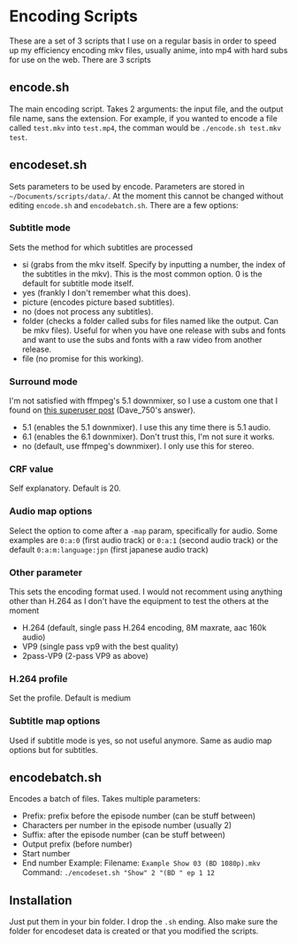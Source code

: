 # Encoding Scripts

These are a set of 3 scripts that I use on a regular basis in order to speed up
my efficiency encoding mkv files, usually anime, into mp4 with hard subs for use
on the web. There are 3 scripts

## encode.sh

The main encoding script. Takes 2 arguments: the input file, and the output file
name, sans the extension. For example, if you wanted to encode a file called
`test.mkv` into `test.mp4`, the comman would be `./encode.sh test.mkv test`.

## encodeset.sh

Sets parameters to be used by encode. Parameters are stored in
`~/Documents/scripts/data/`. At the moment this cannot be changed without
editing `encode.sh` and `encodebatch.sh`. There are a few options:

### Subtitle mode
Sets the method for which subtitles are processed
* si (grabs from the mkv itself. Specify by inputting a number, the index of the
  subtitles in the mkv). This is the most common option. 0 is the default for
  subtitle mode itself.
* yes (frankly I don't remember what this does).
* picture (encodes picture based subtitles).
* no (does not process any subtitles).
* folder (checks a folder called subs for files named like the output. Can be
  mkv files). Useful for when you have one release with subs and fonts and want
  to use the subs and fonts with a raw video from another release.
* file (no promise for this working).

### Surround mode
I'm not satisfied with ffmpeg's 5.1 downmixer, so I use a custom one that I
found on [this superuser post](https://superuser.com/questions/852400)
(Dave\_750's answer).
* 5.1 (enables the 5.1 downmixer). I use this any time there is 5.1 audio.
* 6.1 (enables the 6.1 downmixer). Don't trust this, I'm not sure it works.
* no (default, use ffmpeg's downmixer). I only use this for stereo.

### CRF value
Self explanatory. Default is 20.

### Audio map options
Select the option to come after a `-map` param, specifically for audio. Some
examples are `0:a:0` (first audio track) or `0:a:1` (second audio track)  or the
default `0:a:m:language:jpn` (first japanese audio track)

### Other parameter
This sets the encoding format used. I would not recomment using anything other
than H.264 as I don't have the equipment to test the others at the moment
* H.264 (default, single pass H.264 encoding, 8M maxrate, aac 160k audio)
* VP9 (single pass vp9 with the best quality)
* 2pass-VP9 (2-pass VP9 as above)

### H.264 profile
Set the profile. Default is medium

### Subtitle map options
Used if subtitle mode is yes, so not useful anymore. Same as audio map options
but for subtitles.

## encodebatch.sh

Encodes a batch of files. Takes multiple parameters:
* Prefix: prefix before the episode number (can be stuff between)
* Characters per number in the episode number (usually 2)
* Suffix: after the episode number (can be stuff between)
* Output prefix (before number)
* Start number
* End number
Example: Filename: `Example Show 03 (BD 1080p).mkv` Command:
`./encodeset.sh "Show" 2 "(BD " ep 1 12`

## Installation
Just put them in your bin folder. I drop the `.sh` ending. Also make sure the
folder for encodeset data is created or that you modified the scripts.
